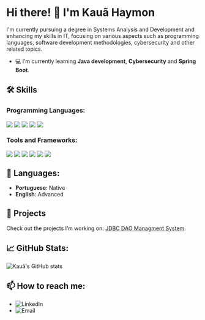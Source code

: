 # Hi there! 👋 I'm Kauã Haymon

I'm currently pursuing a degree in Systems Analysis and Development and enhancing my skills in IT, focusing on various aspects such as programming languages, software development methodologies, cybersecurity and other related topics.

- 💻 I’m currently learning **Java development**, **Cybersecurity** and **Spring Boot**.

## 🛠 Skills

### Programming Languages:

<div style="display: inline_block">
    <img align="center" src="https://img.shields.io/badge/Java-ED8B00?style=for-the-badge&logo=openjdk&logoColor=white"/>
    <img align="center" src="https://img.shields.io/badge/Python-3776AB?style=for-the-badge&logo=python&logoColor=white"/>
    <img align="center" src="https://img.shields.io/badge/JavaScript-F7DF1E?style=for-the-badge&logo=javascript&logoColor=black"/>
    <img align="center" src="https://img.shields.io/badge/HTML5-E34F26?style=for-the-badge&logo=html5&logoColor=white"/>
    <img align="center" src="https://img.shields.io/badge/CSS-239120?&style=for-the-badge&logo=css3&logoColor=white"/>
</div>

### Tools and Frameworks:

<div style="display: inline_block">
    <img align="center" src="https://img.shields.io/badge/IntelliJ-000000.svg?style=for-the-badge&logo=intellij-idea&logoColor=white"/>
    <img align="center" src="https://img.shields.io/badge/Eclipse-2C2255?style=for-the-badge&logo=eclipse&logoColor=white"/>
    <img align="center" src="https://img.shields.io/badge/Visual_Studio-5C2D91?style=for-the-badge&logo=visual%20studio&logoColor=white">
    <img align="center" src="https://img.shields.io/badge/MySQL-00000F?style=for-the-badge&logo=mysql&logoColor=white"/>
    <img align="center" src="https://img.shields.io/badge/Spring-6DB33F?style=for-the-badge&logo=spring&logoColor=white"/>
    <img align="center" src="https://img.shields.io/badge/MongoDB-4EA94B?style=for-the-badge&logo=mongodb&logoColor=white">
</div>

## 💬 Languages:

- **Portuguese**: Native
- **English**: Advanced

## 🌟 Projects

Check out the projects I’m working on: [JDBC DAO Managment System](https://github.com/kauahaymon/demo-dao-jdbc).

## 📈 GitHub Stats:

![Kauã's GitHub stats](https://github-readme-stats.vercel.app/api?username=kauahaymon&show_icons=true&theme=tokyonight)

## 📫 How to reach me:

- ![[LinkedIn](https://www.linkedin.com/in/yourprofile)](https://img.shields.io/badge/LinkedIn-0077B5?style=for-the-badge&logo=linkedin&logoColor=white)
- ![[Email](mailto:kauahaymon@outlook.com)](https://img.shields.io/badge/Gmail-D14836?style=for-the-badge&logo=gmail&logoColor=white)
